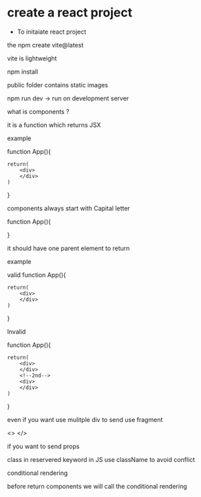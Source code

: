 # create a react project

- To initaiate react project


the npm create vite@latest 


vite is lightweight 




npm install 


public folder contains static images


npm run dev -> run on development server



what is components ?


 it is a function which returns JSX


example 

function App(){


    return(
        <div>
        </div>
    )
}

components always start with Capital letter


function App(){

}


it should have one parent element to return 


example 

valid 
function App(){


    return(
        <div>
        </div>
    )
}


Invalid 


function App(){


    return(
        <div>
        </div>
        <!--2nd-->
        <div>
        </div>
    )
}



even if you want use mulitple div to send use fragment 

<>
</>


if you want to send props





class in reservered keyword in JS use className to avoid conflict


conditional rendering

before return components we will call the conditional rendering






